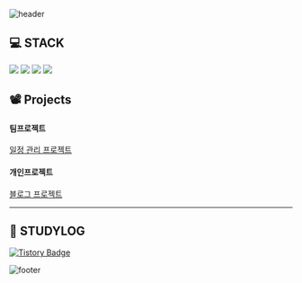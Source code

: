 ![header](https://capsule-render.vercel.app/api?color=timeGradient&height=150&type=waving&text=ByungChang%'s%_Github&fontSize=40&animation=fadeIn)




                                   








 ## :computer: STACK

<img src="https://img.shields.io/badge/java-007396?style=for-the-badge&logo=java&logoColor=white"> <img src="https://img.shields.io/badge/spring-6DB33F?style=for-the-badge&logo=spring&logoColor=white"> <img src="https://img.shields.io/badge/springboot-green?style=for-the-badge&logo=springboot&logoColor=6DB33F"/> 
<img src="https://img.shields.io/badge/mysql-4479A1?style=for-the-badge&logo=mysql&logoColor=white">


## 📽 Projects
#### 팀프로젝트
[일정 관리 프로젝트](https://github.com/MiniProject-2/need-more-task-be)
#### 개인프로젝트
[블로그 프로젝트](https://github.com/KORYEcan/yeblog)

* * * 
## 📝 STUDYLOG
[![Tistory Badge](https://img.shields.io/badge/tistory-000000?style=for-the-badge&logo=tistory&logoColor=white&color=orange)](https://proye.tistory.com/)

![footer](https://capsule-render.vercel.app/api?color=timeGradient&height=35&type=soft)
